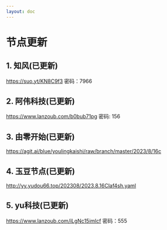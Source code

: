 ```yaml
---
layout: doc
---
```

# 节点更新

## 1. 知风(已更新)

https://suo.yt/KN8C9f3 密码：7966

## 2. 阿伟科技(已更新)

https://www.lanzoub.com/b0bub71pg 密码: 156

## 3. 由零开始(已更新)

https://agit.ai/blue/youlingkaishi/raw/branch/master/2023/8/16c

## 4. 玉豆节点(已更新)

http://yy.yudou66.top/202308/2023.8.16Claf4sh.yaml

## 5. yu科技(已更新)

https://www.lanzoub.com/iLgNc15imlcf 密码：555
